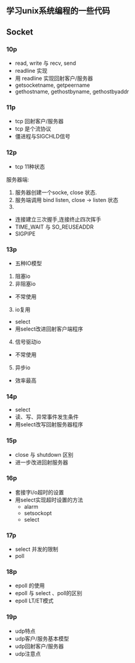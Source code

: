 ## 学习unix系统编程的一些代码





## Socket

### 10p

- read, write 与 recv, send
- readline 实现
- 用 readline 实现回射客户/服务器
- getsocketname, getpeername
- gethostname, gethostbyname, gethostbyaddr


### 11p
- tcp 回射客户/服务器  
- tcp 是个流协议  
- 僵进程与SIGCHLD信号  


### 12p  

- tcp 11种状态

服务器端: 
1. 服务器创建一个socke, close 状态. 
2. 服务端调用 bind listen, close -> listen 状态
3.  

- 连接建立三次握手,连接终止四次挥手
- TIME_WAIT 与 SO_REUSEADDR  
- SIGPIPE  

### 13p
- 五种IO模型
1. 阻塞io
2. 非阻塞io
- 不常使用

3. io复用  
- select
- 用select改进回射客户端程序  
4. 信号驱动io
- 不常使用
5. 异步io
- 效率最高
### 14p
- select
- 读、写、异常事件发生条件
- 用select改写回射服务器程序


### 15p
- close 与 shutdown 区别
- 进一步改进回射服务器

### 16p
- 套接字i/o超时的设置
- 用select实现超时设置的方法
    - alarm
    - setsockopt
    - select

### 17p
- select 并发的限制
- poll

### 18p
- epoll 的使用
- epoll 与 select 、poll的区别
- epoll LT/ET模式

### 19p
- udp特点
- udp客户/服务基本模型
- udp回射客户/服务器
- udp注意点





